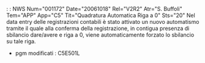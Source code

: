  :  : NWS Num="001172" Date="20061018" Rel="V2R2" Atr="S. Buffoli" Tem="APP" App="C5" Tit="Quadratura Automatica Riga a 0" Sts="20"
Nel data entry delle registrazioni contabili è stato attivato un nuovo automatismo tramite il quale
alla conferma della registrazione, in contigua presenza di sbilancio dare/avere e riga a 0, viene automaticamente forzato lo sbilancio su tale riga.

-  pgm modificati :  C5E501L
